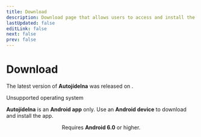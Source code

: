 ```yaml
---
title: Download
description: Download page that allows users to access and install the latest version of the app.
lastUpdated: false
editLink: false
next: false
prev: false
---
```


<script setup>
  import ReleaseDate from "@theme/components/ReleaseDate.vue"
  import DownloadButton from "@theme/components/DownloadButton.vue"
  import Changelog from "@theme/components/Changelog.vue"
  
  const isAndroid = ref(true)
  onMounted(() => {
    isAndroid.value = !!navigator.userAgent.match(/android/i)
  })
</script>

# Download

The latest version of **Autojídelna** was released on **<ReleaseDate type="stable" />**.

<div v-if="!isAndroid" class="custom-block danger">
 <p class="custom-block-title">Unsupported operating system</p>
  <p>
    <strong>Autojídelna</strong> is an <strong>Android app</strong> only.
     Use an <strong>Android device</strong> to download and install the app.
  </p>
</div>

<DownloadButton />

<center>Requires <b>Android 6.0</b> or higher.</center>

<Changelog />
